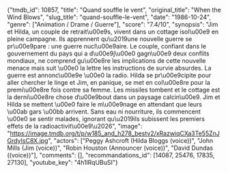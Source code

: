 {"tmdb_id": 10857, "title": "Quand souffle le vent", "original_title": "When the Wind Blows", "slug_title": "quand-souffle-le-vent", "date": "1986-10-24", "genre": ["Animation / Drame / Guerre"], "score": "7.4/10", "synopsis": "Jim et Hilda, un couple de retrait\u00e9s, vivent dans un cottage isol\u00e9 en pleine campagne. Ils apprennent qu\u2019une nouvelle guerre se pr\u00e9pare : une guerre nucl\u00e9aire. Le couple, confiant dans le gouvernement du pays qui a d\u00e9j\u00e0 gagn\u00e9 deux conflits mondiaux, ne comprend gu\u00e8re les implications de cette nouvelle menace mais suit \u00e0 la lettre les instructions de survie absurdes. La guerre est annonc\u00e9e \u00e0 la radio. Hilda se pr\u00e9cipite pour aller chercher le linge et Jim, en panique, se met en col\u00e8re pour la premi\u00e8re fois contre sa femme. Les missiles tombent et le cottage est la derni\u00e8re chose d\u00e9bout dans un paysage calcin\u00e9. Jim et Hilda se mettent \u00e0 faire le m\u00e9nage en attendant que leurs \u00ab gars \u00bb arrivent. Sans eau ni nourriture, ils commencent \u00e0 se sentir malades, ignorant qu\u2019ils subissent les premiers effets de la radioactivit\u00e9\u2026", "image": "https://image.tmdb.org/t/p/w185_and_h278_bestv2/xRazwiqCXa3Te55ZnJGrdyIsC8X.jpg", "actors": ["Peggy Ashcroft (Hilda Bloggs (voice))", "John Mills (Jim (voice))", "Robin Houston (Announcer (voice))", "David Dundas ((voice))"], "comments": [], "recommandations_id": [14087, 25476, 17835, 27130], "youtube_key": "4h1lRqUBuSI"}